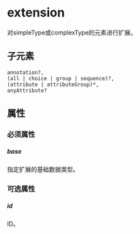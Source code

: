 # extension

对simpleType或complexType的元素进行扩展。

## 子元素

```
annotation?,
(all | choice | group | sequence)?,
(attribute | attributeGroup)*,
anyAttribute?
```

## 属性

### 必须属性

##### base	

指定扩展的基础数据类型。

### 可选属性

##### id	

ID。
